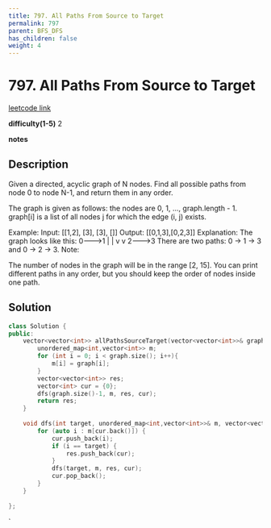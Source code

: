 ```yaml
---
title: 797. All Paths From Source to Target
permalink: 797
parent: BFS_DFS
has_children: false
weight: 4
---
```

# 797. All Paths From Source to Target
[leetcode link](https://leetcode.com/problems/all-paths-from-source-to-target/)

**difficulty(1-5)** 
2

**notes**   


## Description
Given a directed, acyclic graph of N nodes.  Find all possible paths from node 0 to node N-1, and return them in any order.

The graph is given as follows:  the nodes are 0, 1, ..., graph.length - 1.  graph[i] is a list of all nodes j for which the edge (i, j) exists.

Example:
Input: [[1,2], [3], [3], []] 
Output: [[0,1,3],[0,2,3]] 
Explanation: The graph looks like this:
0--->1
|    |
v    v
2--->3
There are two paths: 0 -> 1 -> 3 and 0 -> 2 -> 3.
Note:

The number of nodes in the graph will be in the range [2, 15].
You can print different paths in any order, but you should keep the order of nodes inside one path.

## Solution

```c++
class Solution {
public:
    vector<vector<int>> allPathsSourceTarget(vector<vector<int>>& graph) {
        unordered_map<int,vector<int>> m;
        for (int i = 0; i < graph.size(); i++){
            m[i] = graph[i];
        }
        vector<vector<int>> res;
        vector<int> cur = {0};
        dfs(graph.size()-1, m, res, cur);
        return res;
    }
    
    void dfs(int target, unordered_map<int,vector<int>>& m, vector<vector<int>>& res, vector<int> cur){
        for (auto i : m[cur.back()]) {
            cur.push_back(i);
            if (i == target) {
                res.push_back(cur);
            }
            dfs(target, m, res, cur);
            cur.pop_back();                        
        }
    }
    
};
```

<!-- 
Default label
{: .label }

Blue label
{: .label .label-blue }

Stable
{: .label .label-green }

New release
{: .label .label-purple }

Coming soon
{: .label .label-yellow }

Deprecated
{: .label .label-red } -->
`